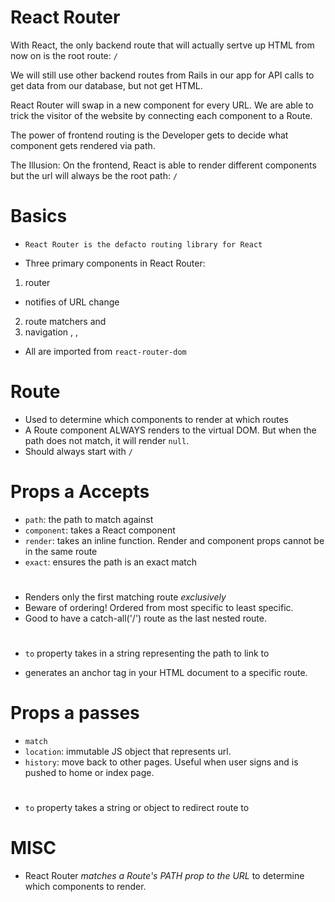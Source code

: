 # React Router

With React, the only backend route that will actually sertve up HTML from now on is the root route: `/`

We will still use other backend routes from Rails in our app for API calls to get data from our database, but not get HTML.

React Router will swap in a new component for every URL. We are able to trick the visitor of the website by connecting each component to a Route.

The power of frontend routing is the Developer gets to decide what component gets rendered via path.

The Illusion: On the frontend, React is able to render different components but the url will always be the root path: `/`

# Basics

- `React Router is the defacto routing library for React`

- Three primary components in React Router:

1. router <HashRouter>
  - notifies of URL change
2. route matchers <Route> and <Switch>
3. navigation <Link>, <NavLink>, <Redirect>

- All are imported from `react-router-dom`

# Route

- Used to determine which components to render at which routes
- A Route component ALWAYS renders to the virtual DOM. But when the path does not match, it will render `null`.
- Should always start with `/`

# Props a <Route> Accepts

- `path`: the path to match against
- `component`: takes a React component
- `render`: takes an inline function. Render and component props cannot be in the same route
- `exact`: ensures the path is an exact match

# <Switch>

- Renders only the first matching route _exclusively_
- Beware of ordering! Ordered from most specific to least specific.
- Good to have a catch-all('/') route as the last nested route.

# <Link>

- `to` property takes in a string representing the path to link to

- generates an anchor tag in your HTML document to a specific route.

# Props a <Route> passes

- `match`
- `location`: immutable JS object that represents url.
- `history`: move back to other pages. Useful when user signs and is pushed to home or index page.

# <Redirect>

- `to` property takes a string or object to redirect route to

# MISC

- React Router _matches a Route's PATH prop to the URL_ to determine which components to render.